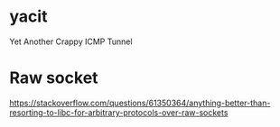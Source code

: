 # yacit
Yet Another Crappy ICMP Tunnel


# Raw socket

https://stackoverflow.com/questions/61350364/anything-better-than-resorting-to-libc-for-arbitrary-protocols-over-raw-sockets
